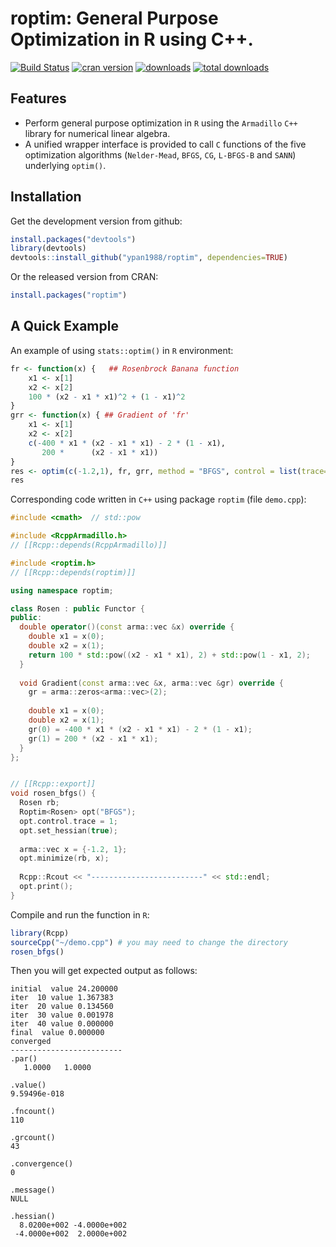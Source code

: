 roptim: General Purpose Optimization in R using C++.
====

[![Build Status](https://travis-ci.org/ypan1988/roptim.svg?branch=master)](https://travis-ci.org/ypan1988/roptim)
[![cran version](http://www.r-pkg.org/badges/version/roptim)](https://cran.r-project.org/web/packages/roptim)
[![downloads](http://cranlogs.r-pkg.org/badges/roptim)](http://cranlogs.r-pkg.org/badges/roptim)
[![total downloads](http://cranlogs.r-pkg.org/badges/grand-total/roptim)](http://cranlogs.r-pkg.org/badges/grand-total/roptim)

## Features

* Perform general purpose optimization in `R` using the `Armadillo` `C++` library for numerical linear algebra.
* A unified wrapper interface is provided to call `C` functions of the five optimization algorithms (`Nelder-Mead`, `BFGS`, `CG`, `L-BFGS-B` and `SANN`) underlying `optim()`.

## Installation

Get the development version from github:
```R
install.packages("devtools")
library(devtools)
devtools::install_github("ypan1988/roptim", dependencies=TRUE)
```

Or the released version from CRAN:
```R
install.packages("roptim")
```

## A Quick Example
An example of using `stats::optim()` in `R` environment:
```R
fr <- function(x) {   ## Rosenbrock Banana function
    x1 <- x[1]
    x2 <- x[2]
    100 * (x2 - x1 * x1)^2 + (1 - x1)^2
}
grr <- function(x) { ## Gradient of 'fr'
    x1 <- x[1]
    x2 <- x[2]
    c(-400 * x1 * (x2 - x1 * x1) - 2 * (1 - x1),
       200 *      (x2 - x1 * x1))
}
res <- optim(c(-1.2,1), fr, grr, method = "BFGS", control = list(trace=T), hessian = TRUE)
res
```

Corresponding code written in `C++` using package `roptim` (file `demo.cpp`):
```cpp
#include <cmath>  // std::pow

#include <RcppArmadillo.h>
// [[Rcpp::depends(RcppArmadillo)]]

#include <roptim.h>
// [[Rcpp::depends(roptim)]]

using namespace roptim;

class Rosen : public Functor {
public:
  double operator()(const arma::vec &x) override {
    double x1 = x(0);
    double x2 = x(1);
    return 100 * std::pow((x2 - x1 * x1), 2) + std::pow(1 - x1, 2);
  }
  
  void Gradient(const arma::vec &x, arma::vec &gr) override {
    gr = arma::zeros<arma::vec>(2);
    
    double x1 = x(0);
    double x2 = x(1);
    gr(0) = -400 * x1 * (x2 - x1 * x1) - 2 * (1 - x1);
    gr(1) = 200 * (x2 - x1 * x1);
  }
};


// [[Rcpp::export]]
void rosen_bfgs() {
  Rosen rb;
  Roptim<Rosen> opt("BFGS");
  opt.control.trace = 1;
  opt.set_hessian(true);
  
  arma::vec x = {-1.2, 1};
  opt.minimize(rb, x);
  
  Rcpp::Rcout << "-------------------------" << std::endl;
  opt.print();
}
```

Compile and run the function in `R`:
```R
library(Rcpp)
sourceCpp("~/demo.cpp") # you may need to change the directory
rosen_bfgs()
```

Then you will get expected output as follows:
```
initial  value 24.200000 
iter  10 value 1.367383
iter  20 value 0.134560
iter  30 value 0.001978
iter  40 value 0.000000
final  value 0.000000 
converged
-------------------------
.par()
   1.0000   1.0000

.value()
9.59496e-018

.fncount()
110

.grcount()
43

.convergence()
0

.message()
NULL

.hessian()
  8.0200e+002 -4.0000e+002
 -4.0000e+002  2.0000e+002
```